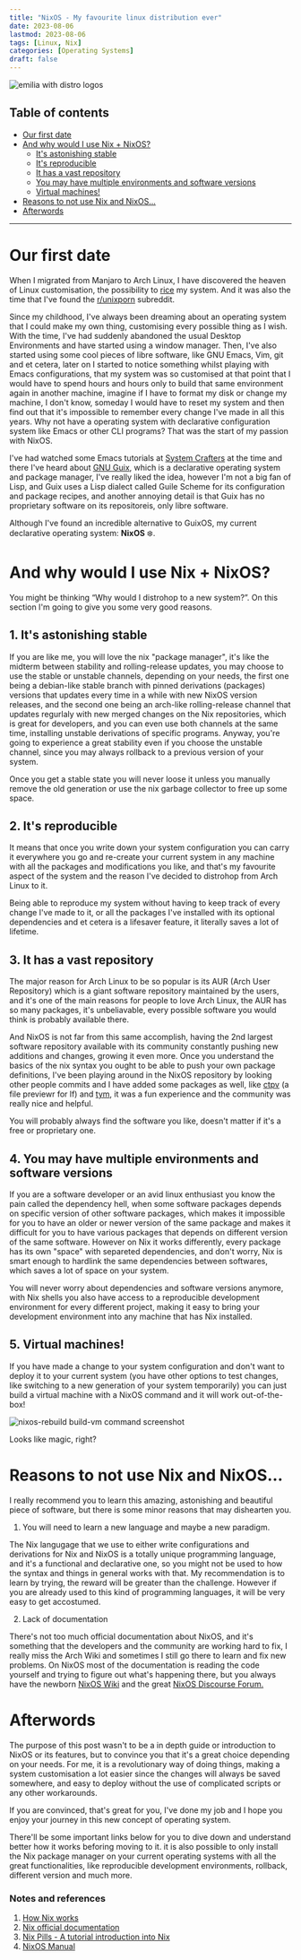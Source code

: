 ```yaml
---
title: "NixOS - My favourite linux distribution ever"
date: 2023-08-06
lastmod: 2023-08-06
tags: [Linux, Nix]
categories: [Operating Systems]
draft: false
---
```


![emilia with distro logos](emilia-with-distro-logos.webp)

## Table of contents

- [Our first date](#first-date)
- [And why would I use Nix + NixOS?](#why-nixos)
  * [It's astonishing stable](#stability)
  * [It's reproducible](#reproducibility)
  * [It has a vast repository](#repository)
  * [You may have multiple environments and software versions](#repository)
  * [Virtual machines!](#vm-testing)
- [Reasons to not use Nix and NixOS...](#reasons-to-not-use)
- [Afterwords](#afterwords)

---

<div id="first-date">

# Our first date

</div>

When I migrated from Manjaro to Arch Linux, I have discovered the heaven of
Linux customisation, the possibility to
[rice](https://jie-fang.github.io/blog/basics-of-ricing) my system. And it was
also the time that I've found the
[r/unixporn](https://www.reddit.com/r/unixporn) subreddit.

Since my childhood, I've always been dreaming about an operating system that I
could make my own thing, customising every possible thing as I wish. With the
time, I've had suddenly abandoned the usual Desktop Environments and have
started using a window manager. Then, I've also started using some cool pieces
of libre software, like GNU Emacs, Vim, git and et cetera, later on I started to
notice something whilst playing with Emacs configurations, that my system was so
customised at that point that I would have to spend hours and hours only to
build that same environment again in another machine, imagine if I have to
format my disk or change my machine, I don't know, someday I would have to reset
my system and then find out that it's impossible to remember every change I've
made in all this years. Why not have a operating system with declarative
configuration system like Emacs or other CLI programs? That was the start of my
passion with NixOS.

I've had watched some Emacs tutorials at
[System Crafters](https://www.youtube.com/c/systemcrafters) at the time and
there I've heard about [GNU Guix](https://guix.gnu.org), which is a declarative
operating system and package manager, I've really liked the idea, however I'm
not a big fan of Lisp, and Guix uses a Lisp dialect called Guile Scheme for its
configuration and package recipes, and another annoying detail is that Guix has
no proprietary software on its repositoreis, only libre software.

Although I've found an incredible alternative to GuixOS, my current declarative
operating system: **NixOS** ❄️.


<div id="why-nixos">

# And why would I use Nix + NixOS?

</div>

You might be thinking “Why would I distrohop to a new system?”. On this section
I'm going to give you some very good reasons.

<div id="stability">

## 1. It's astonishing stable

</div>

If you are like me, you will love the nix "package manager", it's like the
midterm between stability and rolling-release updates, you may choose to use the
stable or unstable channels, depending on your needs, the first one being a
debian-like stable branch with pinned derivations (packages) versions that
updates every time in a while with new NixOS version releases, and the second
one being an arch-like rolling-release channel that updates regurlaly with new
merged changes on the Nix repositories, which is great for developers, and you
can even use both channels at the same time, installing unstable derivations of
specific programs. Anyway, you're going to experience a great stability even if
you choose the unstable channel, since you may always rollback to a previous
version of your system.

Once you get a stable state you will never loose it unless you manually remove
the old generation or use the nix garbage collector to free up some space.

<div id="reproducibility">

## 2. It's reproducible

</div>

It means that once you write down your system configuration you can carry it
everywhere you go and re-create your current system in any machine with all the
packages and modifications you like, and that's my favourite aspect of the
system and the reason I've decided to distrohop from Arch Linux to it.

Being able to reproduce my system without having to keep track of every change
I've made to it, or all the packages I've installed with its optional
dependencies and et cetera is a lifesaver feature, it literally saves a lot of
lifetime.

<div id="repository">

## 3. It has a vast repository

</div>

The major reason for Arch Linux to be so popular is its AUR (Arch User
Repository) which is a giant software repository maintained by the users, and
it's one of the main reasons for people to love Arch Linux, the AUR has so many
packages, it's unbeliavable, every possible software you would think is probably
available there.

And NixOS is not far from this same accomplish, having the 2nd largest software
repository available with its community constantly pushing new additions and
changes, growing it even more. Once you understand the basics of the nix syntax
you ought to be able to push your own package definitions, I've been playing
around in the NixOS repository by looking other people commits and I have added
some packages as well, like
[ctpv](https://github.com/NixOS/nixpkgs/blob/nixos-23.05/pkgs/applications/file-managers/lf/ctpv.nix#L58)
(a file previewr for lf) and
[tym](https://github.com/NixOS/nixpkgs/blob/nixos-23.05/pkgs/applications/terminal-emulators/tym/default.nix#L27),
it was a fun experience and the community was really nice and helpful.

You will probably always find the software you like, doesn't matter if it's a
free or proprietary one.

<div id="repository">

## 4. You may have multiple environments and software versions

</div>

If you are a software developer or an avid linux enthusiast you know the pain
called the dependency hell, when some software packages depends on specific
version of other software packages, which makes it impossible for you to have an
older or newer version of the same package and makes it difficult for you to
have various packages that depends on different version of the same software.
However on Nix it works differently, every package has its own "space" with
separeted dependencies, and don't worry, Nix is smart enough to hardlink the
same dependencies between softwares, which saves a lot of space on your system.

You will never worry about dependencies and software versions anymore, with Nix
shells you also have access to a reproducible development environment for every
different project, making it easy to bring your development environment into any
machine that has Nix installed.

<div id="vm-testing">

## 5. Virtual machines!

</div>

If you have made a change to your system configuration and don't want to deploy
it to your current system (you have other options to test changes, like
switching to a new generation of your system temporarily) you can just build a
virtual machine with a NixOS command and it will work out-of-the-box!

![nixos-rebuild build-vm command screenshot](screenshot-20230806-191628.webp)

Looks like magic, right?

<div id="reasons-to-not-use">

# Reasons to not use Nix and NixOS...

</div>

I really recommend you to learn this amazing, astonishing and beautiful piece of
software, but there is some minor reasons that may dishearten you.

1. You will need to learn a new language and maybe a new paradigm.

The Nix langugage that we use to either write configurations and derivations for
Nix and NixOS is a totally unique programming language, and it's a functional
and declarative one, so you might not be used to how the syntax and things in
general works with that. My recommendation is to learn by trying, the reward
will be greater than the challenge. However if you are already used to this kind
of programming languages, it will be very easy to get accostumed.

2. Lack of documentation

There's not too much official documentation about NixOS, and it's something that
the developers and the community are working hard to fix, I really miss the Arch
Wiki and sometimes I still go there to learn and fix new problems. On NixOS most
of the documentation is reading the code yourself and trying to figure out
what's happening there, but you always have the newborn [NixOS
Wiki](https://nixos.wiki) and the great [NixOS Discourse
Forum.](https://discourse.nixos.org)

<div id="afterwords">

# Afterwords

</div>

The purpose of this post wasn't to be a in depth guide or introduction to NixOS
or its features, but to convince you that it's a great choice depending on your
needs. For me, it is a revolutionary way of doing things, making a system
customisation a lot easier since the changes will always be saved somewhere, and
easy to deploy without the use of complicated scripts or any other workarounds.

If you are convinced, that's great for you, I've done my job and I hope you
enjoy your journey in this new concept of operating system.

There'll be some important links below for you to dive down and understand
better how it works beforing moving to it. it is also possible to only install
the Nix package manager on your current operating systems with all the great
functionalities, like reproducible development environments, rollback, different
version and much more.

### Notes and references

1. [How Nix works](https://nixos.org/guides/how-nix-works)
2. [Nix official documentation](https://nix.dev)
3. [Nix Pills - A tutorial introduction into Nix](https://nixos.org/guides/nix-pills/pr01)
4. [NixOS Manual](https://nixos.org/manual/nixos/stable)
